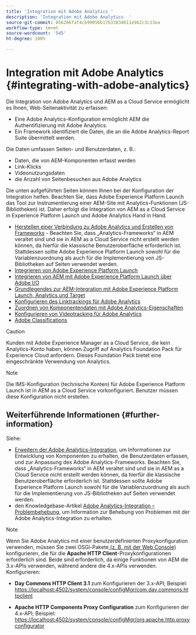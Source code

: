 ```yaml
---
title: 'Integration mit Adobe Analytics '
description: 'Integration mit Adobe Analytics  '
source-git-commit: 856266faf4cb99056b1763383d611e9b2c3c13ea
workflow-type: tm+mt
source-wordcount: '545'
ht-degree: 100%

---
```



# Integration mit Adobe Analytics {#integrating-with-adobe-analytics}

Die Integration von Adobe Analytics und AEM as a Cloud Service ermöglicht es Ihnen, Web-Seitenaktivität zu erfassen:

* Eine Adobe Analytics-Konfiguration ermöglicht AEM die Authentifizierung mit Adobe Analytics.
* Ein Framework identifiziert die Daten, die an die Adobe Analytics-Report Suite übermittelt werden.

Die Daten umfassen Seiten- und Benutzerdaten, z. B.:

* Daten, die von AEM-Komponenten erfasst werden
* Link-Klicks
* Videonutzungsdaten
* die Anzahl von Seitenbesuchen aus Adobe Analytics

Die unten aufgeführten Seiten können Ihnen bei der Konfiguration der Integration helfen. Beachten Sie, dass Adobe Experience Platform Launch das Tool zur Instrumentierung einer AEM-Site mit Analytics-Funktionen (JS-Bibliotheken) ist. Daher erfolgt die Integration von AEM as a Cloud Service in Experience Platform Launch und Adobe Analytics Hand in Hand.

* [Herstellen einer Verbindung zu Adobe Analytics und Erstellen von Frameworks](https://experienceleague.adobe.com/docs/experience-manager-65/administering/integration/adobeanalytics-connect.html?lang=de) - Beachten Sie, dass „Analytics-Frameworks“ in AEM veraltet sind und sie in AEM as a Cloud Service nicht erstellt werden können, da hierfür die klassische Benutzeroberfläche erforderlich ist. Stattdessen sollte Adobe Experience Platform Launch sowohl für die Variablenzuordnung als auch für die Implementierung von JS-Bibliotheken auf Seiten verwendet werden.
* [Integrieren von Adobe Experience Platform Launch](https://experienceleague.adobe.com/docs/experience-manager-learn/sites/integrations/adobe-launch-integration-tutorial-understand.html?lang=de)
* [Integrieren von AEM mit Adobe Experience Platform Launch über Adobe I/O](https://helpx.adobe.com/de/experience-manager/using/aem_launch_adobeio_integration.html)
* [Grundlegendes zur AEM-Integration mit Adobe Experience Platform Launch, Analytics und Target](https://helpx.adobe.com/de/experience-manager/kt/integration/using/aem-launch-integration-tutorial-understand.html)
* [Konfigurieren des Linktrackings für Adobe Analytics](https://experienceleague.adobe.com/docs/experience-manager-65/administering/integration/adobeanalytics-link.html?lang=de)
* [Zuordnen von Komponentendaten mit Adobe Analytics-Eigenschaften](https://experienceleague.adobe.com/docs/experience-manager-65/administering/integration/adobeanalytics-mapping.html?lang=de)
* [Konfigurieren von Videotracking für Adobe Analytics](https://experienceleague.adobe.com/docs/experience-manager-65/administering/integration/adobeanalytics-video.html?lang=de)
* [Adobe Classifications](https://experienceleague.adobe.com/docs/experience-manager-65/administering/integration/adobeanalytics-classifications.html?lang=de)

>[!CAUTION]
>
>Kunden mit Adobe Experience Manager as a Cloud Service, die kein Analytics-Konto haben, können Zugriff auf Analytics Foundation Pack für Experience Cloud anfordern.  Dieses Foundation Pack bietet eine eingeschränkte Verwendung von Analytics.

>[!NOTE]
>
>Die IMS-Konfiguration (technische Konten) für Adobe Experience Platform Launch ist in AEM as a Cloud Service vorkonfiguriert. Benutzer müssen diese Konfiguration nicht erstellen.

## Weiterführende Informationen {#further-information}

Siehe:

* [Erweitern der Adobe Analytics-Integration](https://experienceleague.adobe.com/docs/experience-manager-65/developing/extending-aem/extending-analytics/extending-analytics.html?lang=de), um Informationen zur Entwicklung von Komponenten zu erhalten, die Benutzerdaten erfassen, und zur Anpassung des Adobe Analytics-Frameworks. Beachten Sie, dass „Analytics-Frameworks“ in AEM veraltet sind und sie in AEM as a Cloud Service nicht erstellt werden können, da hierfür die klassische Benutzeroberfläche erforderlich ist. Stattdessen sollte Adobe Experience Platform Launch sowohl für die Variablenzuordnung als auch für die Implementierung von JS-Bibliotheken auf Seiten verwendet werden.
* den Knowledgebase-Artikel [Adobe Analytics-Integration – Problembehebung](https://helpx.adobe.com/de/experience-manager/kb/sitecatalystintegrationtroubleshooting.html), um Information zur Behebung von Problemen mit der Adobe Analytics-Integration zu erhalten.

>[!NOTE]
>
>Wenn Sie Adobe Analytics mit einer benutzerdefinierten Proxykonfiguration verwenden, müssen Sie zwei OSGi-Pakete[ (z. B. mit der Web Console) ](https://experienceleague.adobe.com/docs/experience-manager-65/deploying/configuring/configuring-osgi.html?lang=de)konfigurieren, die für die **Apache HTTP Client**-Proxykonfigurationen erforderlich sind. Beide sind erforderlich, da einige Funktionen von AEM die 3.x-APIs verwenden, während andere die 4.x-APIs verwenden. Konfigurieren:
>
>* **Day Commons HTTP Client 3.1** zum Konfigurieren der 3.x-API;
>  Beispiel: [https://localhost:4502/system/console/configMgr/com.day.commons.httpclient](https://localhost:4502/system/console/configMgr/com.day.commons.httpclient)
>
>* **Apache HTTP Components Proxy Configuration** zum Konfigurieren der 4.x-API;
>  Beispiel: [https://localhost:4502/system/console/configMgr/org.apache.http.proxyconfigurator](https://localhost:4502/system/console/configMgr/org.apache.http.proxyconfigurator)
>

